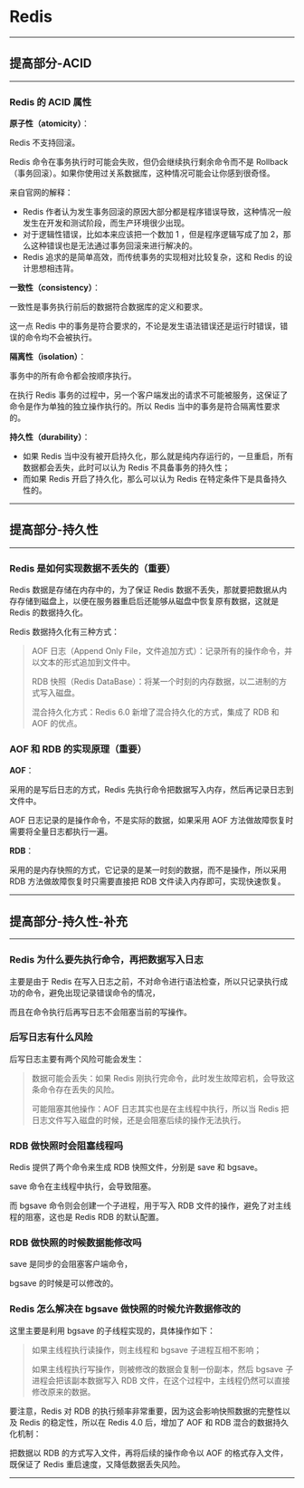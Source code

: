 # Redis

---

## 提高部分-ACID

---

### Redis 的 ACID 属性

**原子性（atomicity）**：

Redis 不支持回滚。

Redis 命令在事务执行时可能会失败，但仍会继续执行剩余命令而不是 Rollback（事务回滚）。如果你使用过关系数据库，这种情况可能会让你感到很奇怪。

来自官网的解释：

- Redis 作者认为发生事务回滚的原因大部分都是程序错误导致，这种情况一般发生在开发和测试阶段，而生产环境很少出现。
- 对于逻辑性错误，比如本来应该把一个数加 1 ，但是程序逻辑写成了加 2，那么这种错误也是无法通过事务回滚来进行解决的。
- Redis 追求的是简单高效，而传统事务的实现相对比较复杂，这和 Redis 的设计思想相违背。

**一致性（consistency）**：

一致性是事务执行前后的数据符合数据库的定义和要求。

这一点 Redis 中的事务是符合要求的，不论是发生语法错误还是运行时错误，错误的命令均不会被执行。

**隔离性（isolation）**：

事务中的所有命令都会按顺序执行。

在执行 Redis 事务的过程中，另一个客户端发出的请求不可能被服务，这保证了命令是作为单独的独立操作执行的。所以 Redis 当中的事务是符合隔离性要求的。

**持久性（durability）**：

- 如果 Redis 当中没有被开启持久化，那么就是纯内存运行的，一旦重启，所有数据都会丢失，此时可以认为 Redis 不具备事务的持久性；
- 而如果 Redis 开启了持久化，那么可以认为 Redis 在特定条件下是具备持久性的。

---

## 提高部分-持久性

---

### Redis 是如何实现数据不丢失的（重要）

Redis 数据是存储在内存中的，为了保证 Redis 数据不丢失，那就要把数据从内存存储到磁盘上，以便在服务器重启后还能够从磁盘中恢复原有数据，这就是 Redis 的数据持久化。

Redis 数据持久化有三种方式：

> AOF 日志（Append Only File，文件追加方式）：记录所有的操作命令，并以文本的形式追加到文件中。
>
> RDB 快照（Redis DataBase）：将某一个时刻的内存数据，以二进制的方式写入磁盘。
>
> 混合持久化方式：Redis 6.0 新增了混合持久化的方式，集成了 RDB 和 AOF 的优点。

### AOF 和 RDB 的实现原理（重要）

**AOF**：

采用的是写后日志的方式，Redis 先执行命令把数据写入内存，然后再记录日志到文件中。

AOF 日志记录的是操作命令，不是实际的数据，如果采用 AOF 方法做故障恢复时需要将全量日志都执行一遍。

**RDB**：

采用的是内存快照的方式，它记录的是某一时刻的数据，而不是操作，所以采用 RDB 方法做故障恢复时只需要直接把 RDB 文件读入内存即可，实现快速恢复。



---

## 提高部分-持久性-补充

---

### Redis 为什么要先执行命令，再把数据写入日志

主要是由于 Redis 在写入日志之前，不对命令进行语法检查，所以只记录执行成功的命令，避免出现记录错误命令的情况，

而且在命令执行后再写日志不会阻塞当前的写操作。

### 后写日志有什么风险

后写日志主要有两个风险可能会发生：

> 数据可能会丢失：如果 Redis 刚执行完命令，此时发生故障宕机，会导致这条命令存在丢失的风险。
>
> 可能阻塞其他操作：AOF 日志其实也是在主线程中执行，所以当 Redis 把日志文件写入磁盘的时候，还是会阻塞后续的操作无法执行。

### RDB 做快照时会阻塞线程吗

Redis 提供了两个命令来生成 RDB 快照文件，分别是 save 和 bgsave。

save 命令在主线程中执行，会导致阻塞。

而 bgsave 命令则会创建一个子进程，用于写入 RDB 文件的操作，避免了对主线程的阻塞，这也是 Redis RDB 的默认配置。

### RDB 做快照的时候数据能修改吗

save 是同步的会阻塞客户端命令，

bgsave 的时候是可以修改的。

### Redis 怎么解决在 bgsave 做快照的时候允许数据修改的

这里主要是利用 bgsave 的子线程实现的，具体操作如下：

> 如果主线程执行读操作，则主线程和 bgsave 子进程互相不影响；
>
> 如果主线程执行写操作，则被修改的数据会复制一份副本，然后 bgsave 子进程会把该副本数据写入 RDB 文件，在这个过程中，主线程仍然可以直接修改原来的数据。

要注意，Redis 对 RDB 的执行频率非常重要，因为这会影响快照数据的完整性以及 Redis 的稳定性，所以在 Redis 4.0 后，增加了 AOF 和 RDB 混合的数据持久化机制：

把数据以 RDB 的方式写入文件，再将后续的操作命令以 AOF 的格式存入文件，既保证了 Redis 重启速度，又降低数据丢失风险。








---



